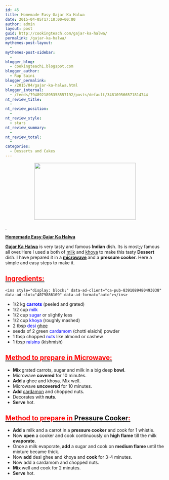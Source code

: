 ```yaml
---
id: 45
title: Homemade Easy Gajar Ka Halwa
date: 2015-04-05T17:10:00+00:00
author: admin
layout: post
guid: http://cookingteach.com/gajar-ka-halwa/
permalink: /gajar-ka-halwa/
mythemes-post-layout:
  - 
mythemes-post-sidebar:
  - 
blogger_blog:
  - cookingteach1.blogspot.com
blogger_author:
  - Rup Saini
blogger_permalink:
  - /2015/04/gajar-ka-halwa.html
blogger_internal:
  - /feeds/7948921895358557192/posts/default/348109566571814744
nt_review_title:
  - 
nt_review_position:
  - 
nt_review_style:
  - stars
nt_review_summary:
  - 
nt_review_total:
  - 
categories:
  - Desserts and Cakes
---
```

<div dir="ltr" style="text-align: left;">
  <div style="clear: both; text-align: center;">
  </p>
  
  <div style="clear: both; text-align: center;">
    <a style="margin-left: 1em; margin-right: 1em;" href="http://1.bp.blogspot.com/-3oWrcuJ5qi0/VSFZJiBKvvI/AAAAAAAAANY/2T7fEv0IWlw/s1600/maxresdefault.jpg"><img src="http://1.bp.blogspot.com/-3oWrcuJ5qi0/VSFZJiBKvvI/AAAAAAAAANY/2T7fEv0IWlw/s1600/maxresdefault.jpg" alt="" width="320" height="180" border="0" /></a>
  </p>
  
  <div style="text-align: left;">
    <u><span style="color: red;"> </span></u>
  </p>
  
  <div style="text-align: left;">
    <b><a class="zem_slink" title="Gajar ka halwa" href="http://en.wikipedia.org/wiki/Gajar_ka_halwa" target="_blank" rel="wikipedia">Homemade Easy Gajar Ka Halwa</a></b>
  </p>
  
  <div style="text-align: left;">
  </p>
  
  <div style="text-align: left;">
    <b><a class="zem_slink" title="Gajar ka halwa" href="http://en.wikipedia.org/wiki/Gajar_ka_halwa" target="_blank" rel="wikipedia">Gajar Ka Halwa</a></b> is very tasty and famous <b>Indian</b> dish. Its is most;y famous all over.Here I<i> </i>used a both of <a class="zem_slink" title="Milk" href="http://en.wikipedia.org/wiki/Milk" target="_blank" rel="wikipedia">milk</a> and <a class="zem_slink" title="Khoa" href="http://en.wikipedia.org/wiki/Khoa" target="_blank" rel="wikipedia">khoya</a> to make this tasty <b>Dessert</b> dish. I have prepared it in a <b><a class="zem_slink" title="Microwave" href="http://en.wikipedia.org/wiki/Microwave" target="_blank" rel="wikipedia">microwave</a> </b>and a <b>pressure cooker</b>. Here a simple and easy steps to make it.
  </p>
  
  <h2 style="text-align: left;">
    <u><span style="color: red;">Ingredients:</span></u>
  </h2>
  
  <p>
    <!-- post -->
    
    <ins style="display: block;" data-ad-client="ca-pub-8391089480493038" data-ad-slot="4079886109" data-ad-format="auto"></ins>
  </p>
  
  <ul style="text-align: left;">
    <li>
      1/2 kg <b><span style="color: blue;">carrots</span></b> (peeled and grated)
    </li>
    <li>
      1/2 cup <span style="color: blue;">milk</span>
    </li>
    <li>
      1/2 cup <span style="color: blue;">sugar</span> or slightly less
    </li>
    <li>
      1/2 cup <span style="color: blue;">khoya</span> (roughly mashed)
    </li>
    <li>
      2 tbsp <span style="color: blue;">desi <a class="zem_slink" title="Ghee" href="http://en.wikipedia.org/wiki/Ghee" target="_blank" rel="wikipedia">ghee</a></span>
    </li>
    <li>
      seeds of 2 green <span style="color: blue;">cardamom</span> (chotti elaichi) powder
    </li>
    <li>
      1 tbsp chopped <span style="color: blue;">nuts</span> like almond or cashew
    </li>
    <li>
      1 tbsp <span style="color: blue;">raisins </span>(kishmish)
    </li>
  </ul>
  
  <h2 style="text-align: left;">
    <u><span style="color: red;">Method to prepare in Microwave:</span></u>
  </h2>
  
  <p>
    <ul style="text-align: left;">
      <li>
        <b>Mix </b>grated carrots, sugar and milk in a big deep<b> bowl</b>.
      </li>
      <li>
        Microwave <b>covered</b> for 10 minutes.
      </li>
      <li>
        <b>Add </b>a ghee and khoya. Mix well.
      </li>
      <li>
        Microwave <b>uncovered</b> for 10 minutes.
      </li>
      <li>
        <b>Add</b> <a class="zem_slink" title="Cardamom" href="http://en.wikipedia.org/wiki/Cardamom" target="_blank" rel="wikipedia">cardamon</a> and chopped nuts.
      </li>
      <li>
        Decorates with<b> nuts</b>.
      </li>
      <li>
        <b>Serve</b> hot.
      </li>
    </ul>
  </p>
  
  <h2 style="text-align: left;">
    <b><u><span style="color: red;">Method to prepare in <a class="zem_slink" title="Pressure cooking" href="http://en.wikipedia.org/wiki/Pressure_cooking" target="_blank" rel="wikipedia">Pressure Cooker</a>:</span></u></b>
  </h2>
  
  <p>
    <ul style="text-align: left;">
      <li>
        <b>Add </b>a milk and a carrot in a <b>pressure cooker</b> and cook for 1 whistle.
      </li>
      <li>
        Now <b>open</b> a cooker and cook continuously on <b>high flame</b> till the milk <b>evaporate</b>.
      </li>
      <li>
        Once a milk evaporate,<b> add</b> a sugar and cook on <b>medium flame</b> until the mixture became thick.
      </li>
      <li>
        Now<b> add</b> desi ghee and khoya and <b>cook</b> for 3-4 minutes.
      </li>
      <li>
        Now add a cardamom and chopped nuts.
      </li>
      <li>
        <b>Mix </b>well and cook for 2 minutes.
      </li>
      <li>
        <b>Serve</b> hot.
      </li>
    </ul>
  </p>
</p>